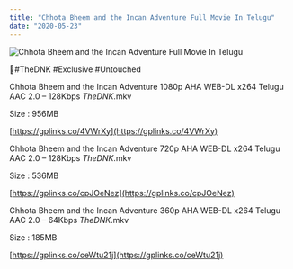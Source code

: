 ```yaml
---
title: "Chhota Bheem and the Incan Adventure Full Movie In Telugu"
date: "2020-05-23"
---
```


![Chhota Bheem and the Incan Adventure Full Movie In Telugu](https://snagfilms-a.akamaihd.net/38c1e2aa-64c1-41c3-8b5e-674247d490c8/images/2020/05/21/1590071303185_2watchbhhemandincanadventureonline1920x1080_16x9Images.jpg "Chhota Bheem and the Incan Adventure Full Movie In Telugu")

🌟#TheDNK #Exclusive #Untouched

Chhota Bheem and the Incan Adventure 1080p AHA WEB-DL x264 Telugu AAC 2.0 – 128Kbps _TheDNK_.mkv

Size : 956MB

[https://gplinks.co/4VWrXy](https://gplinks.co/4VWrXy)

Chhota Bheem and the Incan Adventure 720p AHA WEB-DL x264 Telugu AAC 2.0 – 128Kbps _TheDNK_.mkv

Size : 536MB

[https://gplinks.co/cpJOeNez](https://gplinks.co/cpJOeNez)

Chhota Bheem and the Incan Adventure 360p AHA WEB-DL x264 Telugu AAC 2.0 – 64Kbps _TheDNK_.mkv

Size : 185MB

[https://gplinks.co/ceWtu21j](https://gplinks.co/ceWtu21j)
